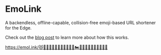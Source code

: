 # EmoLink

A backendless, offline-capable, collision-free emoji-based URL shortener for the Edge.

Check out the [blog post](https://ericbaer.com/blog/emo-link) to learn more about how this works.

https://emol.ink/😻👩🏿‍🤝‍👨🏾👃🏾🛴👩🏾‍🎨🏍️🤷🏻‍♀🧑🏻‍🎨🧹🚚✋🏽
